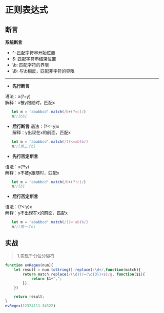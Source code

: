 # 正则表达式

## 断言
**系统断言**
- ^: 匹配字符串开始位置
- $: 匹配字符串结束位置
- \b: 匹配字符的界限
- \B: 与\b相反，匹配非字符的界限 

****
- **先行断言**

语法：x(?=y)  
解释：x被y跟随时，匹配x
```javascript
   let m = 'ababbcd'.match(/b+(?=c)/)
   m//[bb]
```
- **后行断言**
语法：(?<=y)x  
解释：y出现在x的前面，匹配x  
```javascript
   let m = 'ababbcd'.match(/(?<=ab)b/)
   m//[第三个b]
```
- **先行否定断言**

语法：x(?!y)  
解释：x不被y跟随时，匹配x
```javascript
   let m = 'ababbcd'.match(/b+(?!c)/)
   m//[b]
```

- **后行否定断言**

语法：(?<!y)x  
解释：y不出现在x的前面，匹配x
```javascript
   let m = 'ababbcd'.match(/(?<!ab)b/)
   m//[第一个b]
```
[//]:~~*例子*~~ 

## 实战 
>1.实现千分位分隔符
```javascript
function evRegex(num){
    let result = num.toString().replace(/\d+/,function(match){
        return match.replace(/(\d)(?=(\d{3})+$)/g, function($1){
            return $1+",";
        });
    })

    return result;
}
evRegex(12324111.34322)
```